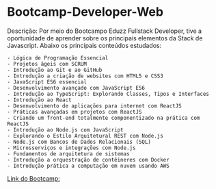 # Bootcamp-Developer-Web

Descrição: Por meio do Bootcampo Eduzz Fullstack Developer, tive a oportunidade de aprender sobre os principais elementos da Stack de Javascript. Abaixo os principais conteúdos estudados:

	- Lógica de Programação Essencial
	- Projetos ágeis com SCRUM
	- Introdução ao Git e ao GitHub
	- Introdução a criação de websites com HTML5 e CSS3
	- JavaScript ES6 essencial
	- Desenvolvimento avançado com JavaScript ES6
	- Introdução ao TypeScript: Explorando Classes, Tipos e Interfaces
	- Introdução ao React
	- Desenvolvimento de aplicações para internet com ReactJS
	- Práticas avançadas em projetos com ReactJS
	- Criando um front-end totalmente componentizado na prática com ReactJS
	- Introdução ao Node.js com JavaScript
	- Explorando o Estilo Arquitetural REST com Node.js
	- Node.js com Bancos de Dados Relacionais (SQL)
	- Microsserviços e integrações com Node.js
	- Fundamentos de arquitetura de sistemas
	- Introdução a orquestração de contêineres com Docker
	- Introdução prática a computação em nuvem usando AWS


[ Link do Bootcamp: ](https://web.dio.me)



